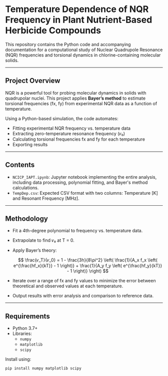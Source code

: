 # Temperature Dependence of NQR Frequency in Plant Nutrient-Based Herbicide Compounds

This repository contains the Python code and accompanying documentation for a computational study of Nuclear Quadrupole Resonance (NQR) frequencies and torsional dynamics in chlorine-containing molecular solids.

---

## Project Overview

NQR is a powerful tool for probing molecular dynamics in solids with quadrupolar nuclei. This project applies **Bayer’s method** to estimate torsional frequencies (fx, fy) from experimental NQR data as a function of temperature.

Using a Python-based simulation, the code automates:
- Fitting experimental NQR frequency vs. temperature data
- Extracting zero-temperature resonance frequency (𝜈₀)
- Calculating torsional frequencies fx and fy for each temperature
- Exporting results

---

## Contents

- `NCICP_IAPT.ipynb`: Jupyter notebook implementing the entire analysis, including data processing, polynomial fitting, and Bayer's method calculations.
- `TempDep.csv`: Expected CSV format with two columns: Temperature [K] and Resonant Frequency [MHz].

---

## Methodology

- Fit a 4th-degree polynomial to frequency vs. temperature data.
- Extrapolate to find 𝜈₀ at T = 0.
- Apply Bayer’s theory:
  
  $$
  \frac{𝜈_T}{𝜈_0} = 1 - \frac{3h}{8\pi^2} \left( \frac{1}{A_x f_x \left( e^{\frac{hf_x}{kT}} - 1 \right)} + \frac{1}{A_y f_y \left( e^{\frac{hf_y}{kT}} - 1 \right)} \right)
  $$

- Iterate over a range of fx and fy values to minimize the error between theoretical and observed values at each temperature.
- Output results with error analysis and comparison to reference data.

---

## Requirements

- Python 3.7+
- Libraries:
  - `numpy`
  - `matplotlib`
  - `scipy`

Install using:

```bash
pip install numpy matplotlib scipy
